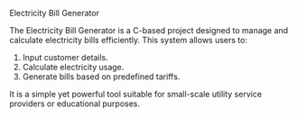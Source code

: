 Electricity Bill Generator

The Electricity Bill Generator is a C-based project designed to manage and calculate electricity bills efficiently. This system allows users to:
1. Input customer details.
2. Calculate electricity usage.
3. Generate bills based on predefined tariffs.
   
It is a simple yet powerful tool suitable for small-scale utility service providers or educational purposes.

